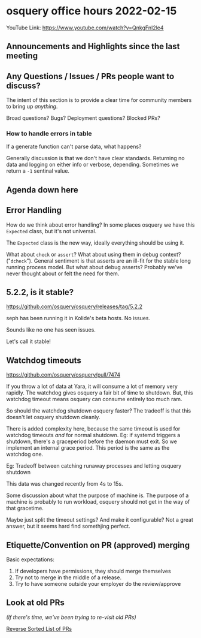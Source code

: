 # osquery office hours 2022-02-15

YouTube Link: https://www.youtube.com/watch?v=QnkgFnI2le4

## Announcements and Highlights since the last meeting

## Any Questions / Issues / PRs people want to discuss?

The intent of this section is to provide a clear time for community members to bring up _anything_.

Broad questions? Bugs? Deployment questions? Blocked PRs?

### How to handle errors in table

If a generate function can't parse data, what happens?

Generally discussion is that we don't have clear standards. Returning no data and logging on either info or verbose, depending. Sometimes we return a `-1` sentinal value. 

## Agenda down here

## Error Handling

How do we think about error handling? In some places osquery we have this `Expected` class, but it's not universal. 

The `Expected` class is the new way, ideally everything should be using it. 

What about `check` or `assert`? What about using them in debug context? ("`dcheck`"). General sentiment is that asserts are an ill-fit for the stable long running process model. But what about debug asserts? Probably we've never thought about or felt the need for them.


## 5.2.2, is it stable?

https://github.com/osquery/osquery/releases/tag/5.2.2

seph has been running it in Kolide's beta hosts. No issues.

Sounds like no one has seen issues.

Let's call it stable!

## Watchdog timeouts

https://github.com/osquery/osquery/pull/7474

If you throw a lot of data at Yara, it will consume a lot of memory very rapidly. The watchdog gives osquery a fair bit of time to shutdown. But, this watchdog timeout means osquery can consume entirely too much ram.

So should the watchdog shutdown osquery faster? The tradeoff is that this doesn't let osquery shutdown cleanly.

There is added complexity here, because the same timeout is used for watchdog timeouts _and_ for normal shutdown. Eg: if systemd triggers a shutdown, there's a graceperiod before the daemon must exit. So we implement an internal grace period. This period is the same as the watchdog one. 

Eg: Tradeoff between catching runaway processes and letting osquery shutdown

This data was changed recently from 4s to 15s.

Some discussion about what the purpose of machine is. The purpose of a machine is probably to run workload, osquery should not get in the way of that gracetime.

Maybe just split the timeout settings? And make it configurable? Not a great answer, but it seems hard find somethjing perfect.

## Etiquette/Convention on PR (approved) merging

Basic expectations:
1. If developers have permissions, they should merge themselves
2. Try not to merge in the middle of a release.
3. Try to have someone outside your employer do the review/approve



## Look at old PRs 

_(If there's time, we've been trying to re-visit old PRs)_

[Reverse Sorted List of PRs](https://github.com/osquery/osquery/pulls?q=is%3Apr+is%3Aopen+sort%3Acreated-asc)
